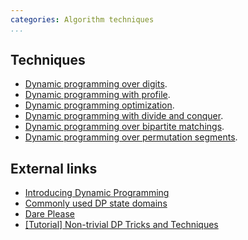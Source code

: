 ```yaml
---
categories: Algorithm techniques
...
```


## Techniques
* [Dynamic programming over digits]().
* [Dynamic programming with profile]().
* [Dynamic programming optimization]().
* [Dynamic programming with divide and conquer]().
* [Dynamic programming over bipartite matchings]().
* [Dynamic programming over permutation segments]().

## External links
* [Introducing Dynamic Programming](https://apps.topcoder.com/forums/?module=Thread&threadID=700080&start=0)
* [Commonly used DP state domains](https://apps.topcoder.com/forums/?module=Thread&threadID=697369&start=0)
* [Dare Please](http://codeforces.com/blog/entry/23302)
* [[Tutorial] Non-trivial DP Tricks and Techniques](http://codeforces.com/blog/entry/47764)